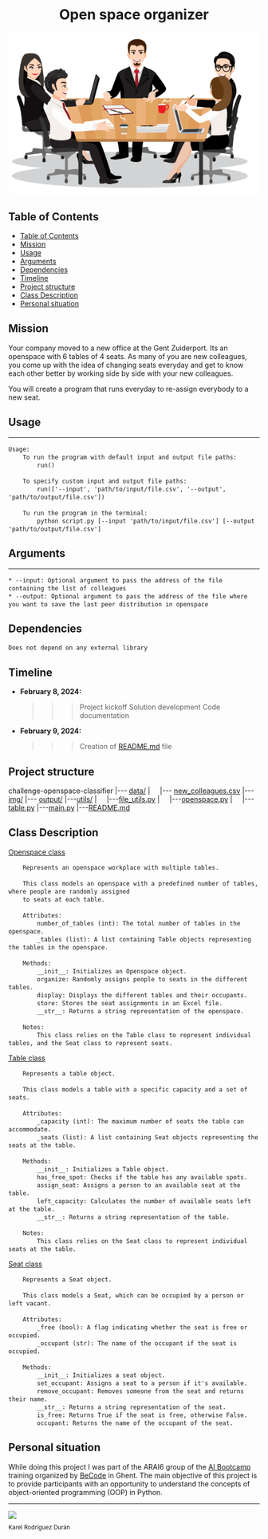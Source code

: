 <h1 align="center"> Open space organizer </h1>

![Openspace](img/openspace.png)

## Table of Contents
- [Table of Contents](#table-of-contents)
- [Mission](#mission)
- [Usage](#usage)
- [Arguments](#arguments)
- [Dependencies](#dependencies)
- [Timeline](#timeline)
- [Project structure](#project-structure)
- [Class Description](#class-description)
- [Personal situation](#personal-situation)


## Mission

Your company moved to a new office at the Gent Zuiderport. Its an openspace with 6 tables of 4 seats. 
As many of you are new colleagues, you come up with the idea of changing seats everyday and get to know each other better by working side by side with your new colleagues.

You will create a program that runs everyday to re-assign everybody to a new seat. 

## Usage
***
    Usage:
        To run the program with default input and output file paths:
            run()

        To specify custom input and output file paths:
            run(['--input', 'path/to/input/file.csv', '--output', 'path/to/output/file.csv'])

        Tu run the program in the terminal:
            python script.py [--input 'path/to/input/file.csv'] [--output 'path/to/output/file.csv']

## Arguments
***

    * --input: Optional argument to pass the address of the file containing the list of colleagues
    * --output: Optional argument to pass the address of the file where you want to save the last peer distribution in openspace 
    
## Dependencies
    Does not depend on any external library

## Timeline
- **February 8, 2024:** 
  >>> Project kickoff
  >>> Solution development
  >>> Code documentation
              
- **February 9, 2024:** 
  >>> Creation of [README.md](README.md) file


## Project structure
challenge-openspace-classifier
|---  [data/](data)
|&nbsp;&nbsp;&nbsp;&nbsp;&nbsp;|---  [new_colleagues.csv](data/new_colleagues.csv)
|--- [img/](img)
|--- [output/](output)
|---[utils/](utils)
|&nbsp;&nbsp;&nbsp;&nbsp;&nbsp;|---[file_utils.py](utils/file_utils.py)
|&nbsp;&nbsp;&nbsp;&nbsp;&nbsp;|---[openspace.py](utils/openspace.py)
|&nbsp;&nbsp;&nbsp;&nbsp;&nbsp;|---[table.py](utils/table.py)
|---[main.py](main.py)
|---[README.md](README.md)

## Class Description
[Openspace class](utils/openspace.py)
```
    Represents an openspace workplace with multiple tables.

    This class models an openspace with a predefined number of tables, where people are randomly assigned
    to seats at each table.

    Attributes:
        number_of_tables (int): The total number of tables in the openspace.
        _tables (list): A list containing Table objects representing the tables in the openspace.

    Methods:
        __init__: Initializes an Openspace object.
        organize: Randomly assigns people to seats in the different tables.
        display: Displays the different tables and their occupants.
        store: Stores the seat assignments in an Excel file.
        __str__: Returns a string representation of the openspace.

    Notes:
        This class relies on the Table class to represent individual tables, and the Seat class to represent seats.
```

[Table class](utils/table.py)
```
    Represents a table object.

    This class models a table with a specific capacity and a set of seats.

    Attributes:
        _capacity (int): The maximum number of seats the table can accommodate.
        _seats (list): A list containing Seat objects representing the seats at the table.

    Methods:
        __init__: Initializes a Table object.
        has_free_spot: Checks if the table has any available spots.
        assign_seat: Assigns a person to an available seat at the table.
        left_capacity: Calculates the number of available seats left at the table.
        __str__: Returns a string representation of the table.

    Notes:
        This class relies on the Seat class to represent individual seats at the table.
```

[Seat class](utils/table.py)
```
    Represents a Seat object.  

    This class models a Seat, which can be occupied by a person or left vacant.

    Attributes:
        _free (bool): A flag indicating whether the seat is free or occupied.
        _occupant (str): The name of the occupant if the seat is occupied.

    Methods:
        __init__: Initializes a seat object.
        set_occupant: Assigns a seat to a person if it's available.
        remove_occupant: Removes someone from the seat and returns their name.
        __str__: Returns a string representation of the seat.
        is_free: Returns True if the seat is free, otherwise False.
        occupant: Returns the name of the occupant of the seat.
```

## Personal situation
While doing this project I was part of the ARAI6 group of the <a href="https://becode.org/all-trainings/pedagogical-framework-ai-data-science/">AI Bootcamp</a> training organized by <a href="https://becode.org/">BeCode</a> in Ghent. The main objective of this project is to provide participants with an opportunity to understand the concepts of object-oriented programming (OOP) in Python.
______________________________________
  <img src="https://avatars.githubusercontent.com/u/106887418?s=400&u=82192b481d8f03c3eaad34ca2bd67889fce6a0c2&v=4" width=115><br><sub>Karel Rodríguez Durán</sub>